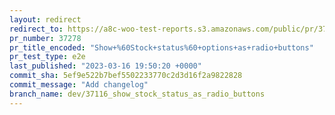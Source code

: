 ```yaml
---
layout: redirect
redirect_to: https://a8c-woo-test-reports.s3.amazonaws.com/public/pr/37278/e2e/index.html
pr_number: 37278
pr_title_encoded: "Show+%60Stock+status%60+options+as+radio+buttons"
pr_test_type: e2e
last_published: "2023-03-16 19:50:20 +0000"
commit_sha: 5ef9e522b7bef5502233770c2d3d16f2a9822828
commit_message: "Add changelog"
branch_name: dev/37116_show_stock_status_as_radio_buttons
---
```

